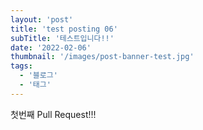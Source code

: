 ```yaml
---
layout: 'post'
title: 'test posting 06'
subTitle: '테스트입니다!!'
date: '2022-02-06'
thumbnail: '/images/post-banner-test.jpg'
tags:
  - '블로그'
  - '태그'
---
```


첫번째 Pull Request!!!
